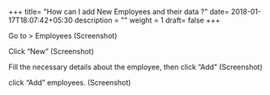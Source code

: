 +++
title= "How can I add New Employees and their data ?"
date= 2018-01-17T18:07:42+05:30
description = ""
weight = 1
draft= false
+++


Go to > Employees 
         (Screenshot)

Click “New”
         (Screenshot)

Fill the necessary details about the employee, then click “Add”
         (Screenshot) 

click “Add” employees.
         (Screenshot) 

